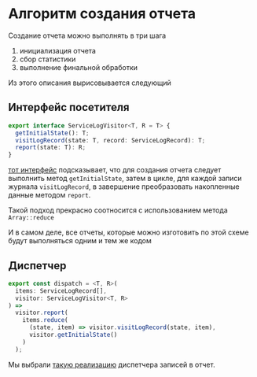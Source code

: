 # Алгоритм создания отчета

Создание отчета можно выполнять в три шага

1. инициализация отчета
1. сбор статистики
1. выполнение финальной обработки

Из этого описания вырисовывается следующий

## Интерфейс посетителя

```ts
export interface ServiceLogVisitor<T, R = T> {
  getInitialState(): T;
  visitLogRecord(state: T, record: ServiceLogRecord): T;
  report(state: T): R;
}
```

[тот интерфейс](https://codesandbox.io/s/step-1-demo-4-9-module-4-rv8vq?file=/src/i-face-visitor.ts) подсказывает, что для создания отчета следует выполнить метод `getInitialState`, затем в цикле, для каждой записи журнала `visitLogRecord`, в завершение преобразовать накопленные данные методом `report`.

Такой подход прекрасно соотносится с использованием метода `Array::reduce`

И в самом деле, все отчеты, которые можно изготовить по этой схеме будут выполняться одним и тем же кодом

## Диспетчер

```ts
export const dispatch = <T, R>(
  items: ServiceLogRecord[],
  visitor: ServiceLogVisitor<T, R>
) =>
  visitor.report(
    items.reduce(
      (state, item) => visitor.visitLogRecord(state, item),
      visitor.getInitialState()
    )
  );
```

Мы выбрали [такую реализацию](https://codesandbox.io/s/step-1-demo-4-9-module-4-rv8vq?file=/src/dispatch.ts) диспетчера записей в отчет.
